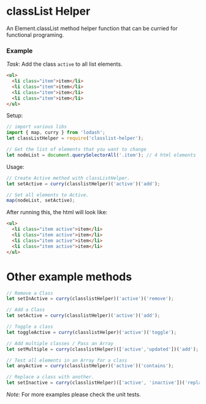 # classList Helper

An Element.classList method helper function that can be curried for functional programing.

### Example 

*Task*: Add the class `active` to all list elements.

```html
<ul>
  <li class="item">item</li>
  <li class="item">item</li>
  <li class="item">item</li>
  <li class="item">item</li>
</ul>
```

Setup:
```js
// import various libs
import { map, curry } from 'lodash';
let classListHelper = require('classlist-helper');

// Get the list of elements that you want to change
let nodeList = document.querySelectorAll('.item'); // 4 html elements
```

Usage:
```js
// Create Active method with classListHelper.
let setActive = curry(classlistHelper)('active')('add');

// Set all elements to Active.
map(nodeList, setActive);
```

After running this, the html will look like: 

```html
<ul>
  <li class="item active">item</li>
  <li class="item active">item</li>
  <li class="item active">item</li>
  <li class="item active">item</li>
</ul>
```

# Other example methods

```js
// Remove a Class
let setInActive = curry(classlistHelper)('active')('remove');

// Add a Class
let setActive = curry(classlistHelper)('active')('add');

// Toggle a class 
let toggleActive = curry(classlistHelper)('active')('toggle');

// Add multiple classes / Pass an Array
let setMultiple = curry(classlistHelper)(['active','updated'])('add');

// Test all elements in an Array for a class
let anyActive = curry(classlistHelper)('active')('contains');

// Replace a class with another.
let setInactive = curry(classlistHelper)(['active', 'inactive'])('replace');
```

*Note:* For more examples please check the unit tests.